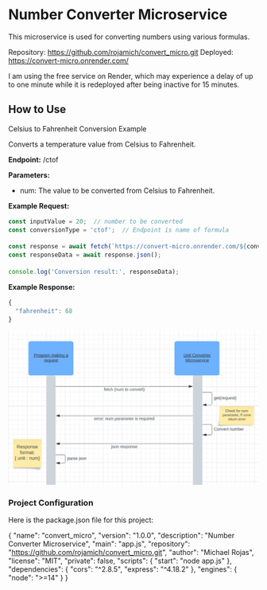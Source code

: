 # Number Converter Microservice
This microservice is used for converting numbers using various formulas.

Repository: https://github.com/rojamich/convert_micro.git
Deployed: https://convert-micro.onrender.com/

I am using the free service on Render, which may experience a delay of up to one minute while it is redeployed after being inactive for 15 minutes.

## How to Use

Celsius to Fahrenheit Conversion Example

Converts a temperature value from Celsius to Fahrenheit.

**Endpoint:** /ctof

**Parameters:**

- num: The value to be converted from Celsius to Fahrenheit.

**Example Request:**

```javascript
const inputValue = 20;  // number to be converted
const conversionType = 'ctof';  // Endpoint is name of formula

const response = await fetch(`https://convert-micro.onrender.com/${conversionType}?num=${inputValue}`);
const responseData = await response.json();

console.log('Conversion result:', responseData);
```

**Example Response:**

```javascript
{
  "fahrenheit": 68
}
```

![alt text](UML.png)

### Project Configuration

Here is the package.json file for this project:

{
  "name": "convert_micro",
  "version": "1.0.0",
  "description": "Number Converter Microservice",
  "main": "app.js",
  "repository": "https://github.com/rojamich/convert_micro.git",
  "author": "Michael Rojas",
  "license": "MIT",
  "private": false,
  "scripts": {
    "start": "node app.js"
  },
  "dependencies": {
    "cors": "^2.8.5",
    "express": "^4.18.2"
  },
  "engines": {
    "node": ">=14"
  }
}